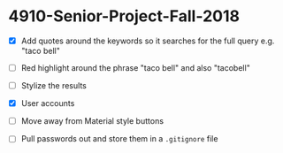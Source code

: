 # 4910-Senior-Project-Fall-2018

- [x] Add quotes around the keywords so it searches for the full query e.g. "taco bell"

- [ ] Red highlight around the phrase "taco bell" and also "tacobell" 

- [ ] Stylize the results

- [x] User accounts

- [ ] Move away from Material style buttons

- [ ] Pull passwords out and store them in a `.gitignore` file
